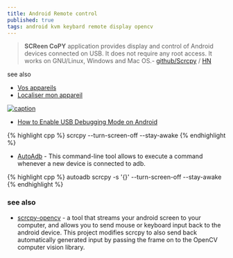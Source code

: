 ```yaml
---
title: Android Remote control
published: true
tags: android kvm keybard remote display opencv
---
```

> **SCReen CoPY** application provides display and control of Android devices connected on USB. It does not require any root access. It works on GNU/Linux, Windows and Mac OS.- [github/Scrcpy](https://github.com/Genymobile/scrcpy/blob/master/README.md) / [HN](https://news.ycombinator.com/item?id=35151298)

see also
- [Vos appareils](https://myaccount.google.com/device-activity?pli=1)
- [Localiser mon appareil](https://www.google.com/android/find/)

[![caption](https://github.com/Genymobile/scrcpy/raw/master/assets/screenshot-debian-600.jpg)](https://github.com/Genymobile/scrcpy)

- [How to Enable USB Debugging Mode on Android](https://www.kingoapp.com/root-tutorials/how-to-enable-usb-debugging-mode-on-android.htm)

{% highlight cpp %}
scrcpy  --turn-screen-off --stay-awake
{% endhighlight %}

- [AutoAdb](https://github.com/rom1v/autoadb) - This command-line tool allows to execute a command whenever a new device is connected to adb.

{% highlight cpp %}
autoadb scrcpy -s '{}' --turn-screen-off --stay-awake
{% endhighlight %}

### see also
- [scrcpy-opencv](https://github.com/robberth/scrcpy-opencv) -  a tool that streams your android screen to your computer, and allows you to send mouse or keyboard input back to the android device. This project modifies scrcpy to also send back automatically generated input by passing the frame on to the OpenCV computer vision library.
